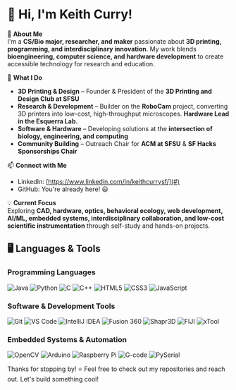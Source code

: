 # 👋 Hi, I'm Keith Curry!

🚀 **About Me**  
I'm a **CS/Bio major, researcher, and maker** passionate about **3D printing, programming, and interdisciplinary innovation**. My work blends **bioengineering, computer science, and hardware development** to create accessible technology for research and education.

🔧 **What I Do**

- **3D Printing & Design** – Founder & President of the **3D Printing and Design Club at SFSU**
- **Research & Development** – Builder on the **RoboCam** project, converting 3D printers into low-cost, high-throughput microscopes. **Hardware Lead in the Esquerra Lab.**  
- **Software & Hardware** – Developing solutions at the **intersection of biology, engineering, and computing**
- **Community Building** – Outreach Chair for **ACM at SFSU** & **SF Hacks Sponsorships Chair**

📫 **Connect with Me**

- LinkedIn: [https://www.linkedin.com/in/keithcurrysf/](#)
- GitHub: You're already here! 😃

💡 **Current Focus**  
Exploring **CAD, hardware, optics, behavioral ecology, web development, AI/ML, embedded systems, interdisciplinary collaboration, and low-cost scientific instrumentation** through self-study and hands-on projects.

## 🖥️ **Languages & Tools**

### **Programming Languages**  
![Java](https://img.shields.io/badge/Java-007396?style=for-the-badge&logo=java&logoColor=white)
![Python](https://img.shields.io/badge/Python-3776AB?style=for-the-badge&logo=python&logoColor=white)
![C](https://img.shields.io/badge/C-00599C?style=for-the-badge&logo=c&logoColor=white)
![C++](https://img.shields.io/badge/C++-00599C?style=for-the-badge&logo=c%2B%2B&logoColor=white)
![HTML5](https://img.shields.io/badge/HTML5-E34F26?style=for-the-badge&logo=html5&logoColor=white)
![CSS3](https://img.shields.io/badge/CSS3-1572B6?style=for-the-badge&logo=css3&logoColor=white)
![JavaScript](https://img.shields.io/badge/JavaScript-F7DF1E?style=for-the-badge&logo=javascript&logoColor=black)

### **Software & Development Tools**
![Git](https://img.shields.io/badge/Git-F05032?style=for-the-badge&logo=git&logoColor=white)
![VS Code](https://img.shields.io/badge/VS_Code-007ACC?style=for-the-badge&logo=visualstudiocode&logoColor=white)
![IntelliJ IDEA](https://img.shields.io/badge/IntelliJ-000000?style=for-the-badge&logo=intellijidea&logoColor=white)
![Fusion 360](https://img.shields.io/badge/Fusion_360-FA7814?style=for-the-badge&logo=autodesk&logoColor=white)
![Shapr3D](https://img.shields.io/badge/Shapr3D-2088FF?style=for-the-badge&logo=shapr3d&logoColor=white)
![FIJI](https://img.shields.io/badge/FIJI-B200FF?style=for-the-badge&logo=ImageJ&logoColor=white)
![xTool](https://img.shields.io/badge/xTool-00ADEF?style=for-the-badge&logoColor=white)

### **Embedded Systems & Automation**
![OpenCV](https://img.shields.io/badge/OpenCV-5C3EE8?style=for-the-badge&logo=opencv&logoColor=white)
![Arduino](https://img.shields.io/badge/Arduino-00979D?style=for-the-badge&logo=arduino&logoColor=white)
![Raspberry Pi](https://img.shields.io/badge/Raspberry_Pi-C51A4A?style=for-the-badge&logo=raspberrypi&logoColor=white)
![G-code](https://img.shields.io/badge/G--code-00ADEF?style=for-the-badge&logo=reprap&logoColor=white)
![PySerial](https://img.shields.io/badge/PySerial-3776AB?style=for-the-badge&logo=python&logoColor=white)


Thanks for stopping by! ⭐ Feel free to check out my repositories and reach out. Let's build something cool!


<!--
**Keiferton/Keiferton** is a ✨ _special_ ✨ repository because its `README.md` (this file) appears on your GitHub profile.

Here are some ideas to get you started:

- 🔭 I’m currently working on ...
- 🌱 I’m currently learning ...
- 👯 I’m looking to collaborate on ...
- 🤔 I’m looking for help with ...
- 💬 Ask me about ...
- 📫 How to reach me: ...
- 😄 Pronouns: ...
- ⚡ Fun fact: ...
-->
